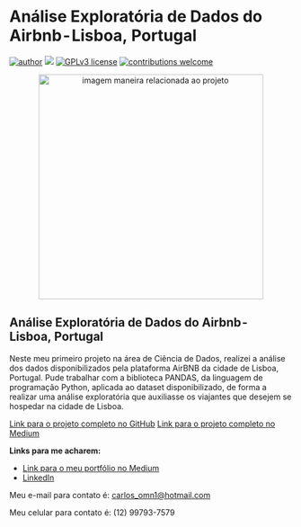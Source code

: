 # Análise Exploratória de Dados do Airbnb - Lisboa, Portugal
[![author](https://img.shields.io/badge/author-CarlosOntiveros-red.svg)](https://www.linkedin.com/in/carlosontiveros1997/) [![](https://img.shields.io/badge/python-3.7+-blue.svg)](https://www.python.org/downloads/release/python-365/) [![GPLv3 license](https://img.shields.io/badge/License-GPLv3-blue.svg)](http://perso.crans.org/besson/LICENSE.html) [![contributions welcome](https://img.shields.io/badge/contributions-welcome-brightgreen.svg?style=flat)](https://github.com/rafaelnduarte/portfolio/issues)

<p align="center">
  <img src="https://images.unsplash.com/photo-1454165804606-c3d57bc86b40?ixid=MnwxMjA3fDB8MHxwaG90by1wYWdlfHx8fGVufDB8fHx8&ixlib=rb-1.2.1&auto=format&fit=crop&w=1050&q=80" alt="imagem maneira relacionada ao projeto"height=400px >
</p>

## Análise Exploratória de Dados do Airbnb - Lisboa, Portugal

Neste meu primeiro projeto na área de Ciência de Dados, realizei a análise dos dados disponibilizados pela plataforma AirBNB da cidade de Lisboa, Portugal.
Pude trabalhar com a biblioteca PANDAS, da linguagem de programação Python, aplicada ao dataset disponibilizado, de forma a realizar uma análise exploratória que auxiliasse os viajantes que desejem se hospedar na cidade de Lisboa.

[Link para o projeto completo no GitHub](https://github.com/carlosontiveross/AnaliseAIRBNB/blob/main/Projeto_An%C3%A1lise_de_dados_do_AIRBNB_Lisboa.ipynb)
[Link para o projeto completo no Medium](https://medium.com/@carlos.python97/análise-exploratória-de-dados-do-airbnb-lisboa-portugal-bc99fc2f27)

**Links para me acharem:**
* [Link para o meu portfólio no Medium](https://medium.com/@carlos.python97)
* [LinkedIn](https://www.linkedin.com/in/carlosontiveros1997/)

Meu e-mail para contato é: carlos_omn1@hotmail.com 

Meu celular para contato é: (12) 99793-7579
